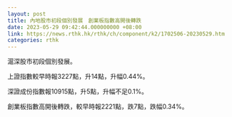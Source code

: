 ```yaml
---
layout: post
title: 內地股市初段個別發展　創業板指數高開後轉跌
date: 2023-05-29 09:42:44.000000000 +08:00
link: https://news.rthk.hk/rthk/ch/component/k2/1702506-20230529.htm
categories: rthk
---
```


滬深股市初段個別發展。

上證指數較早時報3227點，升14點，升幅0.44%。

深證成份指數報10915點，升5點，升幅不足0.1%。

創業板指數高開後轉跌，較早時報2221點，跌7點，跌幅0.34%。
